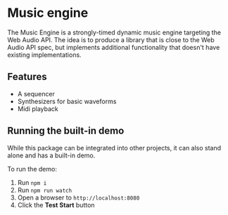 # Music engine

The Music Engine is a strongly-timed dynamic music engine targeting the Web Audio API. The idea is to produce a library that is close to the Web Audio API spec, but implements additional functionality that doesn't have existing implementations.

## Features
- A sequencer
- Synthesizers for basic waveforms
- Midi playback

## Running the built-in demo

While this package can be integrated into other projects, it can also stand alone and has a built-in demo.

To run the demo:
1. Run `npm i`
2. Run `npm run watch`
3. Open a browser to `http://localhost:8080`
4. Click the __Test Start__ button


